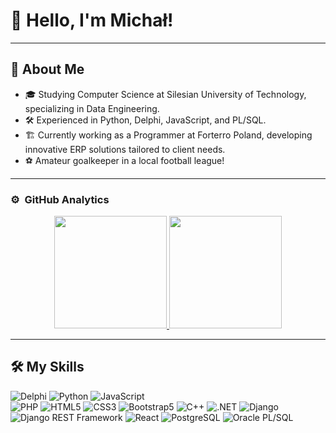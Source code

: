 # 👋 Hello, I'm Michał!



---

## 🚀 About Me
- 🎓 Studying Computer Science at Silesian University of Technology, specializing in Data Engineering.
- 🛠️ Experienced in Python, Delphi, JavaScript, and PL/SQL.
- 🏗️ Currently working as a Programmer at Forterro Poland, developing innovative ERP solutions tailored to client needs.
- ⚽ Amateur goalkeeper in a local football league!

---

### ⚙️ &nbsp;GitHub Analytics

<p align="center">
<a href="https://github.com/Myszexx">
  <img height="180em" src="https://github-readme-stats-eight-theta.vercel.app/api?username=Myszexx&show_icons=true&theme=dark&include_all_commits=true&count_private=true"/>
  <img height="180em" src="https://github-readme-stats-eight-theta.vercel.app/api/top-langs/?username=Myszexx&layout=compact&langs_count=8&theme=dark"/>
</a>
</p>


--- 
## 🛠 My Skills
  ![Delphi](https://img.shields.io/badge/-Delphi-333333?style=flat&logo=delphi)
  ![Python](https://img.shields.io/badge/-Python-333333?style=flat&logo=python)
  ![JavaScript](https://img.shields.io/badge/-JavaScript-333333?style=flat&logo=javascript)  
  ![PHP](https://img.shields.io/badge/-PHP-333333?style=flat&logo=PHP)
  ![HTML5](https://img.shields.io/badge/-HTML5-333333?style=flat&logo=HTML5)
  ![CSS3](https://img.shields.io/badge/-CSS3-333333?style=flat&logo=CSS3&logoColor=1572B6)
  ![Bootstrap5](https://img.shields.io/badge/-Bootstrap-333333?style=flat&logo=bootstrap&logoColor=563D7C)
  ![C++](https://img.shields.io/badge/-C++-333333?style=flat&logo=cplusplus)
  ![.NET](https://img.shields.io/badge/-.NET-333333?style=flat&logo=dotnet)
  ![Django](https://img.shields.io/badge/-Django-092E20?style=flat&logo=django)
  ![Django REST Framework](https://img.shields.io/badge/-Django%20REST%20Framework-092E20?style=flat&logo=django)
  ![React](https://img.shields.io/badge/-React-092E20?style=flat&logo=react)
  ![PostgreSQL](https://img.shields.io/badge/-PostgreSQL-336791?style=flat&logo=PostgreSQL) 
  ![Oracle PL/SQL](https://img.shields.io/badge/-Oracle_PLSQL-336791?style=flat&logo=Oracle)
